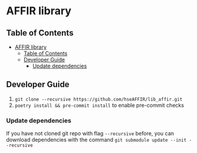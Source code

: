 # AFFIR library
## Table of Contents
- [AFFIR library](#affir-library)
  - [Table of Contents](#table-of-contents)
  - [Developer Guide](#developer-guide)
    - [Update dependencies](#update-dependencies)

## Developer Guide
1. `git clone --recursive https://github.com/hseAFFIR/lib_affir.git`
2. `poetry install && pre-commit install` to enable pre-commit checks

### Update dependencies
If you have not cloned git repo with flag `--recursive` before, 
you can download dependencies with the command `git submodule update --init --recursive`